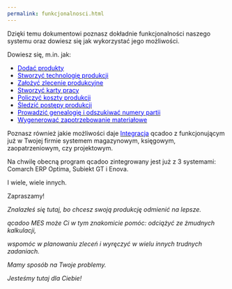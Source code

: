 ```yaml
---
permalink: funkcjonalnosci.html
---
```

 Dzięki temu dokumentowi poznasz dokładnie funkcjonalności naszego systemu oraz dowiesz się jak wykorzystać jego możliwości. 
  

Dowiesz się, m.in. jak:

- [<font color="#0000ff">Dodać produkty</font>](/produkty)
- [<font color="#0000ff">Stworzyć technologię produkcji</font>](/technologie)
- [<font color="#0000ff">Założyć zlecenie produkcyjne</font>](/zlecenia-produkcyjne)
- [<font color="#0000ff">Stworzyć karty pracy</font>](/karty-pracy)
- [<font color="#0000ff">Policzyć koszty produkcji</font>](/koszty-zlecenia)
- [<font color="#0000ff">Śledzić postępy produkcji</font>](/rejestracja-produkcji)
- [<font color="#0000ff">Prowadzić genealogię i odszukiwać numery partii</font>](/genealogia)
- [<font color="#0000ff">Wygenerować zapotrzebowanie materiałowe</font>](/zapotrzebowanie-materialowe)

Poznasz również jakie możliwości daje [<font color="#0000ff">Integracja</font>](/integracja) qcadoo z funkcjonującym już w Twojej firmie systemem magazynowym, księgowym, zaopatrzeniowym, czy projektowym.

Na chwilę obecną program qcadoo zintegrowany jest już z 3 systemami: Comarch ERP Optima, Subiekt GT i Enova.&nbsp;

  

I wiele, wiele innych.

  

Zapraszamy!

  

_Znalazłeś się tutaj, bo chcesz swoją produkcję odmienić na lepsze._

_qcadoo MES może Ci w tym znakomicie pomóc: odciążyć ze żmudnych kalkulacji,&nbsp;_

_wspomóc w planowaniu zleceń i wyręczyć w wielu innych trudnych zadaniach._

  

_Mamy sposób na Twoje problemy._

_Jesteśmy tutaj dla Ciebie!&nbsp;_

